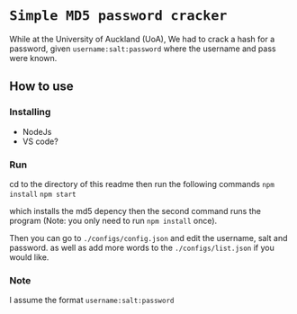 # `Simple MD5 password cracker`
While at the University of Auckland (UoA), We had to crack a hash for a password, given `username:salt:password` where the username and pass were known.

## How to use
### Installing
 * NodeJs
 * VS code?

### Run
cd to the directory of this readme then run the following commands
`npm install`
`npm start`

which installs the md5 depency then the second command runs the program (Note: you only need to run `npm install` once).

Then you can go to `./configs/config.json` and edit the username, salt and password.
as well as add more words to the `./configs/list.json` if you would like.

### Note
I assume the format `username:salt:password` 